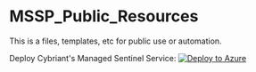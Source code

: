 # MSSP_Public_Resources
This is a files, templates, etc for public use or automation.

Deploy Cybriant's Managed Sentinel Service:  [![Deploy to Azure](https://aka.ms/deploytoazurebutton)](https://portal.azure.com/#create/Microsoft.Template/uri/https%3A%2F%2Fraw.githubusercontent.com%2Fcybriant%2FMSSP_Public_Resources%2Fblob%2Fmain%2FCybriant_MSSentinel_Delegations.json)
